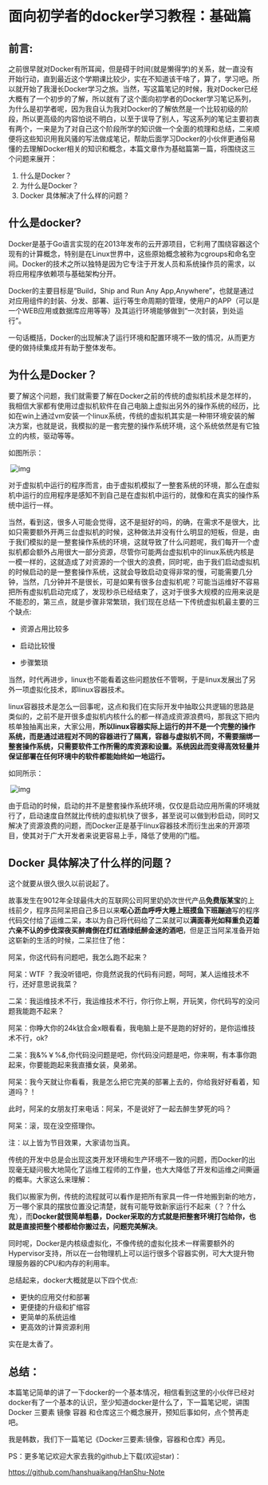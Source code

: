 # 面向初学者的docker学习教程：基础篇

## 前言:

之前很早就对Docker有所耳闻，但是碍于时间(就是懒得学)的关系，就一直没有开始行动，直到最近这个学期课比较少，实在不知道该干啥了，算了，学习吧。所以就开始了我漫长Docker学习之旅。当然，写这篇笔记的时候，我对Docker已经大概有了一个初步的了解，所以就有了这个面向初学者的Docker学习笔记系列，为什么是初学者呢，因为我自认为我对Docker的了解依然是一个比较初级的阶段，所以更高级的内容怕说不明白，以至于误导了别人，写这系列的笔记主要初衷有两个，一来是为了对自己这个阶段所学的知识做一个全面的梳理和总结，二来顺便将这些知识用我风骚的写法做成笔记，帮助后面学习Docker的小伙伴更通俗易懂的去理解Docker相关的知识和概念，本篇文章作为基础篇第一篇，将围绕这三个问题来展开：

1. 什么是Docker？
2. 为什么是Docker？
3. Docker 具体解决了什么样的问题？

## 什么是docker?

Docker是基于Go语言实现的在2013年发布的云开源项目，它利用了围绕容器这个现有的计算概念，特别是在Linux世界中，这些原始概念被称为cgroups和命名空间。Docker的技术之所以独特是因为它专注于开发人员和系统操作员的需求，以将应用程序依赖项与基础架构分开。

Docker的主要目标是“Build，Ship and Run Any App,Anywhere”，也就是通过对应用组件的封装、分发、部署、运行等生命周期的管理，使用户的APP（可以是一个WEB应用或数据库应用等等）及其运行环境能够做到“一次封装，到处运行”。

一句话概括，Docker的出现解决了运行环境和配置环境不一致的情况，从而更方便的做持续集成并有助于整体发布。



## 为什么是Docker？

要了解这个问题，我们就需要了解在Docker之前的传统的虚拟机技术是怎样的，我相信大家都有使用过虚拟机软件在自己电脑上虚拟出另外的操作系统的经历，比如在win上通过vm安装一个linux系统，传统的虚拟机其实是一种带环境安装的解决方案，也就是说，我模拟的是一套完整的操作系统环境，这个系统依然是有它独立的内核，驱动等等。

如图所示：

​                                                              ![img](https://user-gold-cdn.xitu.io/2019/10/4/16d95ce9e6cabedb?imageView2/0/w/1280/h/960/ignore-error/1) 

对于虚拟机中运行的程序而言，由于虚拟机模拟了一整套系统的环境，那么在虚拟机中运行的应用程序是感知不到自己是在虚拟机中运行的，就像和在真实的操作系统中运行一样。

当然，看到这，很多人可能会觉得，这不是挺好的吗，的确，在需求不是很大，比如只需要额外开两三台虚拟机的时候，这种做法并没有什么明显的短板，但是，由于我们模拟的是一整套操作系统的环境，这就导致了什么问题呢，我们每开一个虚拟机都会额外占用很大一部分资源，尽管你可能两台虚拟机中的linux系统内核是一模一样的，这就造成了对资源的一个很大的浪费，同时呢，由于我们启动虚拟机的时候启动的是一整套操作系统，这就会导致启动变得非常的慢，可能需要几分钟，当然，几分钟并不是很长，可是如果有很多台虚拟机呢？可能当运维好不容易把所有虚拟机启动完成了，发现秒杀已经结束了，这对于很多大规模的应用来说是不能忍的，第三点，就是步骤非常繁琐，我们现在总结一下传统虚拟机最主要的三个缺点:

- 资源占用比较多
- 启动比较慢

- 步骤繁琐

当然，时代再进步，linux也不能看着这些问题放任不管啊，于是linux发展出了另外一项虚拟化技术，即linux容器技术。

linux容器技术是怎么一回事呢，这点和我们在实际开发中抽取公共逻辑的思路是类似的，之前不是开很多虚拟机内核什么的都一样造成资源浪费吗，那我这下把内核单独抽离出来，大家公用，**所以linux容器实际上运行的并不是一个完整的操作系统，而是通过进程对不同的容器进行了隔离，容器与虚拟机不同，不需要捆绑一整套操作系统，只需要软件工作所需的库资源和设置。系统因此而变得高效轻量并保证部署在任何环境中的软件都能始终如一地运行。**

如同所示：

​                                                                 ![img](https://user-gold-cdn.xitu.io/2019/10/4/16d95cf019adc73c?imageView2/0/w/1280/h/960/ignore-error/1) 

由于启动的时候，启动的并不是整套操作系统环境，仅仅是启动应用所需的环境就行了，启动速度自然就比传统的虚拟机快了很多，甚至说可以做到秒启动，同时又解决了资源浪费的问题，而Docker正是基于linux容器技术而衍生出来的开源项目，使其对于广大开发者来说更容易上手，降低了使用的门槛。



## Docker 具体解决了什么样的问题？

这个就要从很久很久以前说起了。

故事发生在9012年全球最伟大的互联网公司阿里奶奶次世代产品**免费版某宝**的上线前夕，程序员阿呆把自己多日以来**呕心沥血呼呼大睡上班摸鱼下班蹦迪**写的程序代码交付给了运维二呆，本以为自己将代码给了二呆就可以**满面春光如释重负迈着六亲不认的步伐深夜买醉瘫倒在灯红酒绿纸醉金迷的酒吧**，但是正当阿呆准备开始这崭新的生活的时候，二呆拦住了他：

阿呆，你这代码有问题吧，我怎么跑不起来？

阿呆：WTF ？我没听错吧，你竟然说我的代码有问题，呵呵，某人运维技术不行，还好意思说我菜？

二呆：我运维技术不行，我运维技术不行，你行你上啊，开玩笑，你代码写的没问题我能跑不起来？

阿呆：你睁大你的24k钛合金x眼看看，我电脑上是不是跑的好好的，是你运维技术不行，ok?

二呆：我&%￥%*&*,你代码没问题是吧，你代码没问题是吧，你来啊，有本事你跑起来，你要能跑起来我直播女装，臭弟弟。

阿呆：我今天就让你看看，我是怎么把它完美的部署上去的，你给我好好看着，知道吗？！

此时，阿呆的女朋友打来电话：阿呆，不是说好了一起去醉生梦死的吗？

阿呆：滚，现在没空搭理你。

注：以上皆为节目效果，大家请勿当真。

传统的开发中总是会出现这类开发环境和生产环境不一致的问题，而Docker的出现毫无疑问极大地简化了运维工程师的工作量，也大大降低了开发和运维之间撕逼的概率。大家这么来理解：

我们以搬家为例，传统的流程就可以看作是把所有家具一件一件地搬到新的地方，万一哪个家具的摆放位置没记清楚，就有可能导致新家运行不起来（？？什么鬼），而**Docker就很简单粗暴，Docker采取的方式就是把整套环境打包给你，也就是直接把整个楼都给你搬过去，问题完美解决**。

同时呢，Docker是内核级虚拟化，不像传统的虚拟化技术一样需要额外的Hypervisor支持，所以在一台物理机上可以运行很多个容器实例，可大大提升物理服务器的CPU和内存的利用率。

总结起来，docker大概就是以下四个优点:

- 更快的应用交付和部署
- 更便捷的升级和扩缩容
- 更简单的系统运维
- 更高效的计算资源利用



实在是太香了。

## 总结：

本篇笔记简单的讲了一下docker的一个基本情况，相信看到这里的小伙伴已经对docker有了一个基本的认识，至少知道docker是什么了，下一篇笔记呢，讲围Docker 三要素 镜像 容器 和仓库这三个概念展开，预知后事如何，点个赞再走吧。

我是韩数，我们下一篇笔记《Docker三要素:镜像，容器和仓库》再见。

PS：更多笔记欢迎大家去我的github上下载(欢迎star)：

<https://github.com/hanshuaikang/HanShu-Note>











